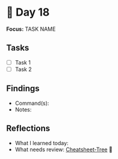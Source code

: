 # 📓 Day 18

**Focus:** TASK NAME

## Tasks
- [ ] Task 1
- [ ] Task 2

## Findings
- Command(s): 
- Notes: 

## Reflections
- What I learned today:
- What needs review:
[Cheatsheet-Tree](Cheatsheet-Tree.md) 🔗
